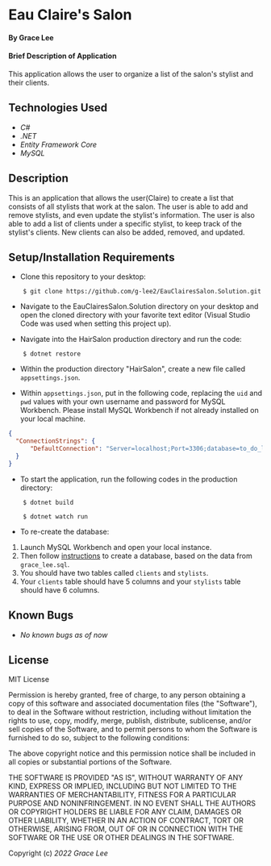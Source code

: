 # Eau Claire's Salon

#### By Grace Lee

#### Brief Description of Application
This application allows the user to organize a list of the salon's stylist and their clients.

## Technologies Used

* _C#_
* _.NET_
* _Entity Framework Core_
* _MySQL_

## Description
This is an application that allows the user(Claire) to create a list that consists of all stylists that work at the salon. The user is able to add and remove stylists, and even update the stylist's information. The user is also able to add a list of clients under a specific stylist, to keep track of the stylist's clients. New clients can also be added, removed, and updated.

## Setup/Installation Requirements
* Clone this repository to your desktop:
```
    $ git clone https://github.com/g-lee2/EauClairesSalon.Solution.git
```
* Navigate to the EauClairesSalon.Solution directory on your desktop and open the cloned directory with your favorite text editor (Visual Studio Code was used when setting this project up).

* Navigate into the HairSalon production directory and run the code:
```
    $ dotnet restore
```
* Within the production directory "HairSalon", create a new file called `appsettings.json`.

* Within `appsettings.json`, put in the following code, replacing the `uid` and `pwd` values with your own username and password for MySQL Workbench. Please install MySQL Workbench if not already installed on your local machine. 

```json
{
  "ConnectionStrings": {
      "DefaultConnection": "Server=localhost;Port=3306;database=to_do_list_with_ef_core;uid=root;pwd=epicodus;"
  }
}
```

* To start the application, run the following codes in the production directory:
```
    $ dotnet build
```
```
    $ dotnet watch run
```

* To re-create the database:
1. Launch MySQL Workbench and open your local instance.
2. Then follow [instructions](https://www.learnhowtoprogram.com/c-and-net-part-time/database-basics/introduction-to-mysql-workbench-creating-a-database) to create a database, based on the data from `grace_lee.sql`.
3. You should have two tables called `clients` and `stylists`.
4. Your `clients` table should have 5 columns and your `stylists` table should have 6 columns.

## Known Bugs

* _No known bugs as of now_

## License
MIT License

Permission is hereby granted, free of charge, to any person obtaining a copy
of this software and associated documentation files (the "Software"), to deal
in the Software without restriction, including without limitation the rights
to use, copy, modify, merge, publish, distribute, sublicense, and/or sell
copies of the Software, and to permit persons to whom the Software is
furnished to do so, subject to the following conditions:

The above copyright notice and this permission notice shall be included in all
copies or substantial portions of the Software.

THE SOFTWARE IS PROVIDED "AS IS", WITHOUT WARRANTY OF ANY KIND, EXPRESS OR
IMPLIED, INCLUDING BUT NOT LIMITED TO THE WARRANTIES OF MERCHANTABILITY,
FITNESS FOR A PARTICULAR PURPOSE AND NONINFRINGEMENT. IN NO EVENT SHALL THE
AUTHORS OR COPYRIGHT HOLDERS BE LIABLE FOR ANY CLAIM, DAMAGES OR OTHER
LIABILITY, WHETHER IN AN ACTION OF CONTRACT, TORT OR OTHERWISE, ARISING FROM,
OUT OF OR IN CONNECTION WITH THE SOFTWARE OR THE USE OR OTHER DEALINGS IN THE
SOFTWARE.

Copyright (c) _2022_ _Grace Lee_